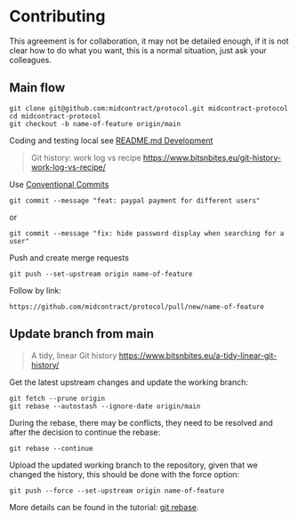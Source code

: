 # Contributing

This agreement is for collaboration, it may not be detailed enough, if it is not clear how to do what you want, this is a normal situation, just ask your colleagues.

## Main flow

```shell
git clone git@github.com:midcontract/protocol.git midcontract-protocol
cd midcontract-protocol
git checkout -b name-of-feature origin/main
```

Coding and testing local see [README.md Development](https://github.com/midcontract/protocol#development)

> Git history: work log vs recipe https://www.bitsnbites.eu/git-history-work-log-vs-recipe/

Use [Conventional Commits](https://www.conventionalcommits.org/en/v1.0.0/)

```shell
git commit --message "feat: paypal payment for different users"
```

or

```shell
git commit --message "fix: hide password display when searching for a user"
```

Push and create merge requests

```shell
git push --set-upstream origin name-of-feature
```

Follow by link:

```shell
https://github.com/midcontract/protocol/pull/new/name-of-feature
```

## Update branch from main

> A tidy, linear Git history  https://www.bitsnbites.eu/a-tidy-linear-git-history/

Get the latest upstream changes and update the working branch:

```shell
git fetch --prune origin
git rebase --autostash --ignore-date origin/main
```

During the rebase, there may be conflicts, they need to be resolved and after the decision to continue the rebase:

```shell
git rebase --continue
```

Upload the updated working branch to the repository, given that we changed the history, this should be done with the force option:

```shell
git push --force --set-upstream origin name-of-feature
```

More details can be found in the tutorial: [git rebase](https://www.atlassian.com/git/tutorials/rewriting-history/git-rebase).
